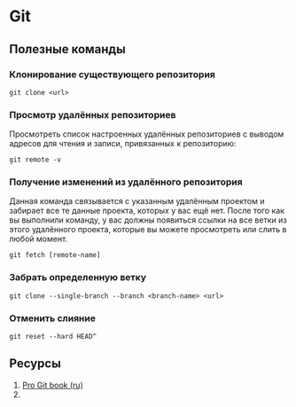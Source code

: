 # Git

## Полезные команды

### Клонирование существующего репозитория
```
git clone <url>
```

### Просмотр удалённых репозиториев
Просмотреть список настроенных удалённых репозиториев с выводом адресов
для чтения и записи, привязанных к репозиторию:
```
git remote -v
```

### Получение изменений из удалённого репозитория

Данная команда связывается с указанным удалённым проектом и забирает
все те данные проекта, которых у вас ещё нет. После того как вы выполнили
команду, у вас должны появиться ссылки на все ветки из этого удалённого
проекта, которые вы можете просмотреть или слить в любой момент.
```
git fetch [remote-name]
```

### Забрать определенную ветку

```
git clone --single-branch --branch <branch-name> <url>
```

### Отменить слияние

```
git reset --hard HEAD^
```

## Ресурсы
1. [Pro Git book (ru)](https://git-scm.com/book/ru/v2)
2. 